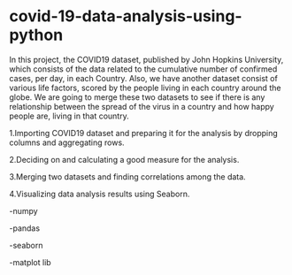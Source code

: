 # covid-19-data-analysis-using-python

In this project, the COVID19 dataset, published by John Hopkins University, which consists of the data related to the cumulative number of confirmed cases, per day, in each Country. Also, we have another dataset consist of various life factors, scored by the people living in each country around the globe.  We are going to merge these two datasets to see if there is any relationship between the spread of the virus in a country and how happy people are, living in that country.

 1.Importing COVID19 dataset and preparing it for the analysis by dropping columns and aggregating rows.

 2.Deciding on and calculating a good measure for the analysis.
 
 3.Merging two datasets and finding correlations among the data.

 4.Visualizing data analysis results using Seaborn.
 
 -numpy
 
 -pandas
 
 -seaborn
 
 -matplot lib
